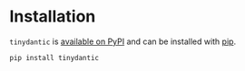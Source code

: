 # Installation

`tinydantic` is [available on PyPI](https://pypi.org/project/tinydantic/) and can be installed with [pip](https://github.com/pypa/pip).

```sh
pip install tinydantic
```
